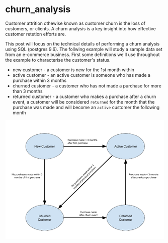 # churn_analysis

Customer attrition othewise known as customer churn is the loss of customers, or clients. A churn analysis is a key insight into how effective customer retetion efforts are.


This post will focus on the technical details of performing a churn analysis using SQL (postgres 9.6). The follwing example will study a sample data set from an e-commerce business.  First some definitions we'll use throughout the example to characterise the customer's status.

* new customer - a customer is new for the 1st month within
* active customer - an active customer is someone who has made a purchase within 3 months
* churned customer - a customer who has not made a purchase for more than 3 months
* returned customer - a customer who makes a purchase after a churn event, a customer will be considered `returned` for the month that the purchase was made and will become an `active` customer the following month

![churn analysis diagram](https://github.com/hannaj06/churn_analysis/blob/master/churn_example.png)
